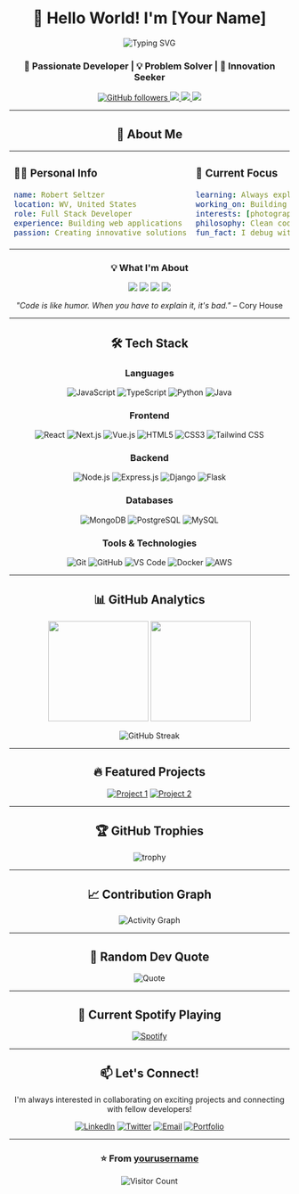<div align="center">
  
# 👋 Hello World! I'm [Your Name]

<img src="https://readme-typing-svg.herokuapp.com?font=Fira+Code&pause=1000&color=36BCF7&center=true&vCenter=true&width=435&lines=Full+Stack+Developer;Open+Source+Enthusiast;Always+Learning+New+Things" alt="Typing SVG" />

### 🚀 Passionate Developer | 💡 Problem Solver | 🌟 Innovation Seeker

<p align="center">
  <a href="https://github.com/yourusername">
    <img src="https://img.shields.io/github/followers/yourusername?label=Follow&style=social" alt="GitHub followers" />
  </a>
  <a href="https://linkedin.com/in/yourprofile">
    <img src="https://img.shields.io/badge/-LinkedIn-0077B5?style=flat&logo=Linkedin&logoColor=white"/>
  </a>
  <a href="mailto:your.email@gmail.com">
    <img src="https://img.shields.io/badge/-Email-D14836?style=flat&logo=Gmail&logoColor=white"/>
  </a>
  <a href="https://yourwebsite.com">
    <img src="https://img.shields.io/badge/-Website-FF5722?style=flat&logo=google-chrome&logoColor=white"/>
  </a>
</p>

---

## 🎯 About Me

<div align="center">

<table>
<tr>
<td width="50%" valign="top">

### 👨‍💻 Personal Info
```yaml
name: Robert Seltzer
location: WV, United States
role: Full Stack Developer
experience: Building web applications
passion: Creating innovative solutions
```

</td>
<td width="50%" valign="top">

### 🎯 Current Focus
```yaml
learning: Always exploring new technologies
working_on: Building something amazing
interests: [photography, coding, tech exploration]
philosophy: Clean code, great UX
fun_fact: I debug with console.log() and I'm not ashamed!
```

</td>
</tr>
</table>

</div>

<div align="center">

### 💡 What I'm About

<img src="https://img.shields.io/badge/-🌟_Innovation-FF6B6B?style=for-the-badge&logoColor=white" />
<img src="https://img.shields.io/badge/-🎯_Problem_Solving-4ECDC4?style=for-the-badge&logoColor=white" />
<img src="https://img.shields.io/badge/-📚_Continuous_Learning-45B7D1?style=for-the-badge&logoColor=white" />
<img src="https://img.shields.io/badge/-🤝_Collaboration-96CEB4?style=for-the-badge&logoColor=white" />

</div>

<div align="center">

*"Code is like humor. When you have to explain it, it's bad."* – Cory House

</div>

---

## 🛠️ Tech Stack

<div align="center">

### Languages
![JavaScript](https://img.shields.io/badge/-JavaScript-F7DF1E?style=for-the-badge&logo=javascript&logoColor=black)
![TypeScript](https://img.shields.io/badge/-TypeScript-3178C6?style=for-the-badge&logo=typescript&logoColor=white)
![Python](https://img.shields.io/badge/-Python-3776AB?style=for-the-badge&logo=python&logoColor=white)
![Java](https://img.shields.io/badge/-Java-007396?style=for-the-badge&logo=java&logoColor=white)

### Frontend
![React](https://img.shields.io/badge/-React-61DAFB?style=for-the-badge&logo=react&logoColor=black)
![Next.js](https://img.shields.io/badge/-Next.js-000000?style=for-the-badge&logo=nextdotjs&logoColor=white)
![Vue.js](https://img.shields.io/badge/-Vue.js-4FC08D?style=for-the-badge&logo=vuedotjs&logoColor=white)
![HTML5](https://img.shields.io/badge/-HTML5-E34F26?style=for-the-badge&logo=html5&logoColor=white)
![CSS3](https://img.shields.io/badge/-CSS3-1572B6?style=for-the-badge&logo=css3&logoColor=white)
![Tailwind CSS](https://img.shields.io/badge/-Tailwind_CSS-38B2AC?style=for-the-badge&logo=tailwind-css&logoColor=white)

### Backend
![Node.js](https://img.shields.io/badge/-Node.js-339933?style=for-the-badge&logo=nodedotjs&logoColor=white)
![Express.js](https://img.shields.io/badge/-Express.js-000000?style=for-the-badge&logo=express&logoColor=white)
![Django](https://img.shields.io/badge/-Django-092E20?style=for-the-badge&logo=django&logoColor=white)
![Flask](https://img.shields.io/badge/-Flask-000000?style=for-the-badge&logo=flask&logoColor=white)

### Databases
![MongoDB](https://img.shields.io/badge/-MongoDB-47A248?style=for-the-badge&logo=mongodb&logoColor=white)
![PostgreSQL](https://img.shields.io/badge/-PostgreSQL-336791?style=for-the-badge&logo=postgresql&logoColor=white)
![MySQL](https://img.shields.io/badge/-MySQL-4479A1?style=for-the-badge&logo=mysql&logoColor=white)

### Tools & Technologies
![Git](https://img.shields.io/badge/-Git-F05032?style=for-the-badge&logo=git&logoColor=white)
![GitHub](https://img.shields.io/badge/-GitHub-181717?style=for-the-badge&logo=github&logoColor=white)
![VS Code](https://img.shields.io/badge/-VS_Code-007ACC?style=for-the-badge&logo=visual-studio-code&logoColor=white)
![Docker](https://img.shields.io/badge/-Docker-2496ED?style=for-the-badge&logo=docker&logoColor=white)
![AWS](https://img.shields.io/badge/-AWS-232F3E?style=for-the-badge&logo=amazon-aws&logoColor=white)

</div>

---

## 📊 GitHub Analytics

<div align="center">

<img height="180em" src="https://github-readme-stats.vercel.app/api?username=yourusername&show_icons=true&theme=tokyonight&include_all_commits=true&count_private=true"/>
<img height="180em" src="https://github-readme-stats.vercel.app/api/top-langs/?username=yourusername&layout=compact&theme=tokyonight"/>

</div>

<div align="center">
  
![GitHub Streak](https://github-readme-streak-stats.herokuapp.com/?user=yourusername&theme=tokyonight)

</div>

---

## 🔥 Featured Projects

<div align="center">

[![Project 1](https://github-readme-stats.vercel.app/api/pin/?username=yourusername&repo=project1&theme=tokyonight)](https://github.com/yourusername/project1)
[![Project 2](https://github-readme-stats.vercel.app/api/pin/?username=yourusername&repo=project2&theme=tokyonight)](https://github.com/yourusername/project2)

</div>

---

## 🏆 GitHub Trophies

<div align="center">
  
![trophy](https://github-profile-trophy.vercel.app/?username=yourusername&theme=darkhub&column=7&margin-w=15&margin-h=15)

</div>

---

## 📈 Contribution Graph

<div align="center">

![Activity Graph](https://github-readme-activity-graph.vercel.app/graph?username=yourusername&theme=tokyo-night)

</div>

---

## 💭 Random Dev Quote

<div align="center">

![Quote](https://quotes-github-readme.vercel.app/api?type=horizontal&theme=tokyonight)

</div>

---

## 🎵 Current Spotify Playing

<div align="center">

[![Spotify](https://spotify-nowplaying-git-main-spawnofsociety2s-projects.vercel.app/api/spotify)](https://open.spotify.com/user/spawnofsociety)

</div>

---

## 📫 Let's Connect!

<div align="center">

I'm always interested in collaborating on exciting projects and connecting with fellow developers!

[![LinkedIn](https://img.shields.io/badge/-LinkedIn-0077B5?style=for-the-badge&logo=Linkedin&logoColor=white)](https://linkedin.com/in/yourprofile)
[![Twitter](https://img.shields.io/badge/-Twitter-1DA1F2?style=for-the-badge&logo=twitter&logoColor=white)](https://twitter.com/yourusername)
[![Email](https://img.shields.io/badge/-Email-D14836?style=for-the-badge&logo=Gmail&logoColor=white)](mailto:your.email@gmail.com)
[![Portfolio](https://img.shields.io/badge/-Portfolio-FF5722?style=for-the-badge&logo=google-chrome&logoColor=white)](https://yourwebsite.com)

</div>

---

<div align="center">

### ⭐ From [yourusername](https://github.com/yourusername)

![Visitor Count](https://visitor-badge.laobi.icu/badge?page_id=yourusername.spawnofsociety2)

</div>

</div> 

